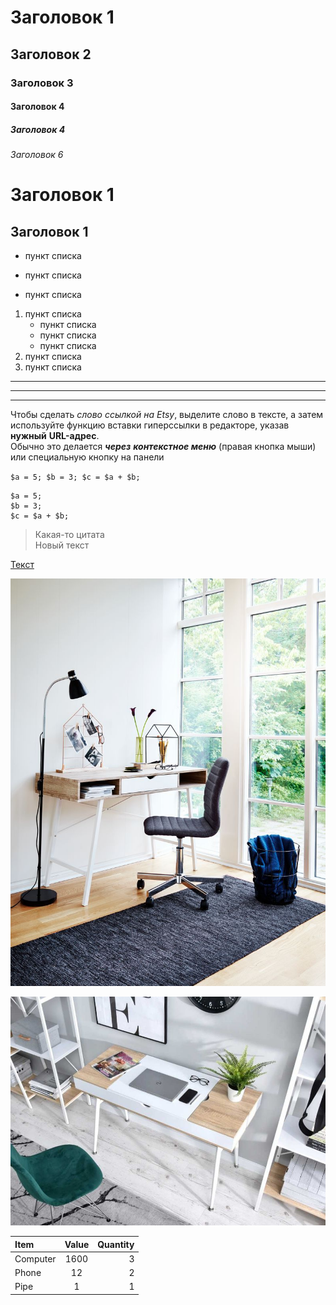 # Заголовок 1
## Заголовок 2
### Заголовок 3
#### Заголовок 4
##### Заголовок 4
###### Заголовок 6

Заголовок 1
=

Заголовок 1
-

* пункт списка
- пункт списка
+ пункт списка

1. пункт списка
    + пункт списка
    + пункт списка
    + пункт списка
2. пункт списка
3. пункт списка



*****
----
_____



Чтобы сделать _слово_ *ссылкой на Etsy*, выделите слово в тексте, а затем используйте функцию вставки гиперссылки в редакторе, указав __нужный__ **URL-адрес**.  
 Обычно это делается ___через___ ***контекстное меню*** (правая кнопка мыши) или специальную кнопку на панели

 `
 $a = 5;
 $b = 3;
 $c = $a + $b;
 `

 ```
 $a = 5;
 $b = 3;
 $c = $a + $b;
 ```

 >Какая-то цитата  
 Новый текст

 [Текст](https://github.com/IgorPinok/test-markdown)


 ![Картинка](img/73524.jpg)



  [![Картинка](img/image.jpg)](https://github.com/IgorPinok/test-markdown)



Item    | Value | Quantity
:-------|:-----:|--------:
Computer| 1600  | 3
Phone   | 12    | 2
Pipe    | 1     | 1


